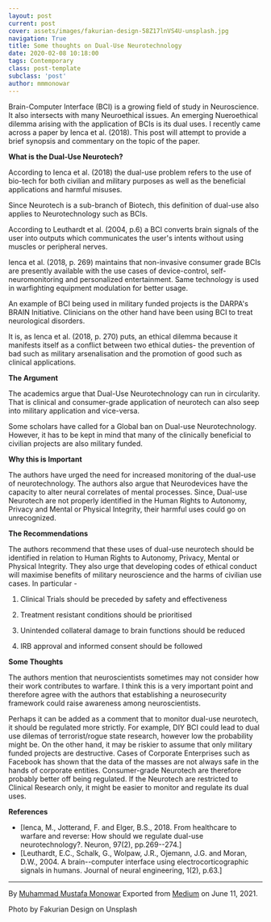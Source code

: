 ```yaml
---
layout: post
current: post
cover: assets/images/fakurian-design-58Z17lnVS4U-unsplash.jpg
navigation: True
title: Some thoughts on Dual-Use Neurotechnology
date: 2020-02-08 10:18:00
tags: Contemporary
class: post-template
subclass: 'post'
author: mmmonowar
---
```


Brain-Computer Interface (BCI) is a growing field of study in
Neuroscience. It also intersects with many Neuroethical issues. An
emerging Nueroethical dilemma arising with the application of BCIs is
its dual uses. I recently came across a paper by Ienca et al. (2018).
This post will attempt to provide a brief synopsis and commentary on the
topic of the paper.

**What is the Dual-Use Neurotech?**

According to Ienca et al. (2018) the dual-use problem refers to the use
of bio-tech for both civilian and military purposes as well as the
beneficial applications and harmful misuses.

Since Neurotech is a sub-branch of Biotech, this definition of dual-use
also applies to Neurotechnology such as BCIs.

According to Leuthardt et al. (2004, p.6) a BCI converts brain signals
of the user into outputs which communicates the user's intents without
using muscles or peripheral nerves.

Ienca et al. (2018, p. 269) maintains that non-invasive consumer grade
BCIs are presently available with the use cases of device-control,
self-neuromonitoring and personalized entertainment. Same technology is
used in warfighting equipment modulation for better usage.

An example of BCI being used in military funded projects is the DARPA's
BRAIN Initiative. Clinicians on the other hand have been using BCI to
treat neurological disorders.

It is, as Ienca et al. (2018, p. 270) puts, an ethical dilemma because
it manifests itself as a conflict between two ethical duties- the
prevention of bad such as military arsenalisation and the promotion of
good such as clinical applications.

**The Argument**

The academics argue that Dual-Use Neurotechnology can run in
circularity. That is clinical and consumer-grade application of
neurotech can also seep into military application and vice-versa.

Some scholars have called for a Global ban on Dual-use Neurotechnology.
However, it has to be kept in mind that many of the clinically
beneficial to civilian projects are also military funded.

**Why this is Important**

The authors have urged the need for increased monitoring of the dual-use
of neurotechnology. The authors also argue that Neurodevices have the
capacity to alter neural correlates of mental processes. Since, Dual-use
Neurotech are not properly identified in the Human Rights to Autonomy,
Privacy and Mental or Physical Integrity, their harmful uses could go on
unrecognized.

**The Recommendations**

The authors recommend that these uses of dual-use neurotech should be
identified in relation to Human Rights to Autonomy, Privacy, Mental or
Physical Integrity. They also urge that developing codes of ethical
conduct will maximise benefits of military neuroscience and the harms of
civilian use cases. In particular -

1. Clinical Trials should be preceded by safety and effectiveness

2. Treatment resistant conditions should be prioritised

3. Unintended collateral damage to brain functions should be reduced

4. IRB approval and informed consent should be followed

**Some Thoughts**

The authors mention that neuroscientists sometimes may not consider how
their work contributes to warfare. I think this is a very important
point and therefore agree with the authors that establishing a
neurosecurity framework could raise awareness among neuroscientists.

Perhaps it can be added as a comment that to monitor dual-use neurotech,
it should be regulated more strictly. For example, DIY BCI could lead to
dual use dilemas of terrorist/rogue state research, however low the
probability might be. On the other hand, it may be riskier to assume
that only military funded projects are destructive. Cases of Corporate
Enterprises such as Facebook has shown that the data of the masses are
not always safe in the hands of corporate entities. Consumer-grade
Neurotech are therefore probably better off being regulated. If the
Neurotech are restricted to Clinical Research only, it might be easier
to monitor and regulate its dual uses.

**References**

-   [Ienca, M., Jotterand, F. and Elger, B.S., 2018. From healthcare to
    warfare and reverse: How should we regulate dual-use
    neurotechnology?. Neuron, 97(2), pp.269--274.]
-   [Leuthardt, E.C., Schalk, G., Wolpaw, J.R., Ojemann, J.G. and Moran,
    D.W., 2004. A brain--computer interface using electrocorticographic
    signals in humans. Journal of neural engineering, 1(2),
    p.63.]

---

By [Muhammad Mustafa Monowar](https://medium.com/@mmmonowar)
Exported from [Medium](https://medium.com) on June 11, 2021.

Photo by Fakurian Design on Unsplash